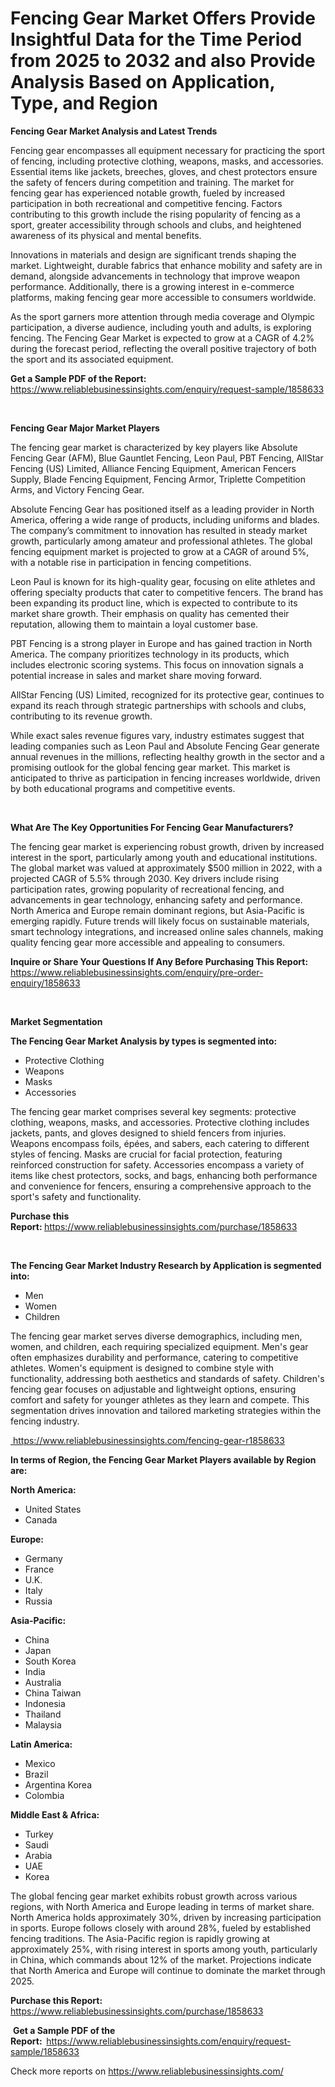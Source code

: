 <p><h1>Fencing Gear Market Offers Provide Insightful Data for the Time Period from 2025 to 2032 and also Provide Analysis Based on Application, Type, and Region</h1></p><p><strong>Fencing Gear Market Analysis and Latest Trends</strong></p>
<p><p>Fencing gear encompasses all equipment necessary for practicing the sport of fencing, including protective clothing, weapons, masks, and accessories. Essential items like jackets, breeches, gloves, and chest protectors ensure the safety of fencers during competition and training. The market for fencing gear has experienced notable growth, fueled by increased participation in both recreational and competitive fencing. Factors contributing to this growth include the rising popularity of fencing as a sport, greater accessibility through schools and clubs, and heightened awareness of its physical and mental benefits.</p><p>Innovations in materials and design are significant trends shaping the market. Lightweight, durable fabrics that enhance mobility and safety are in demand, alongside advancements in technology that improve weapon performance. Additionally, there is a growing interest in e-commerce platforms, making fencing gear more accessible to consumers worldwide. </p><p>As the sport garners more attention through media coverage and Olympic participation, a diverse audience, including youth and adults, is exploring fencing. The Fencing Gear Market is expected to grow at a CAGR of 4.2% during the forecast period, reflecting the overall positive trajectory of both the sport and its associated equipment.</p></p>
<p><strong>Get a Sample PDF of the Report:&nbsp;</strong> <a href="https://www.reliablebusinessinsights.com/enquiry/request-sample/1858633?utm_campaign=3080&utm_medium=2&utm_source=Github&utm_content=ia&utm_term=04042025&utm_id=fencing-gear">https://www.reliablebusinessinsights.com/enquiry/request-sample/1858633</a></p>
<p>&nbsp;</p>
<p><strong>Fencing Gear Major Market Players</strong></p>
<p><p>The fencing gear market is characterized by key players like Absolute Fencing Gear (AFM), Blue Gauntlet Fencing, Leon Paul, PBT Fencing, AllStar Fencing (US) Limited, Alliance Fencing Equipment, American Fencers Supply, Blade Fencing Equipment, Fencing Armor, Triplette Competition Arms, and Victory Fencing Gear. </p><p>Absolute Fencing Gear has positioned itself as a leading provider in North America, offering a wide range of products, including uniforms and blades. The company’s commitment to innovation has resulted in steady market growth, particularly among amateur and professional athletes. The global fencing equipment market is projected to grow at a CAGR of around 5%, with a notable rise in participation in fencing competitions.</p><p>Leon Paul is known for its high-quality gear, focusing on elite athletes and offering specialty products that cater to competitive fencers. The brand has been expanding its product line, which is expected to contribute to its market share growth. Their emphasis on quality has cemented their reputation, allowing them to maintain a loyal customer base.</p><p>PBT Fencing is a strong player in Europe and has gained traction in North America. The company prioritizes technology in its products, which includes electronic scoring systems. This focus on innovation signals a potential increase in sales and market share moving forward.</p><p>AllStar Fencing (US) Limited, recognized for its protective gear, continues to expand its reach through strategic partnerships with schools and clubs, contributing to its revenue growth.</p><p>While exact sales revenue figures vary, industry estimates suggest that leading companies such as Leon Paul and Absolute Fencing Gear generate annual revenues in the millions, reflecting healthy growth in the sector and a promising outlook for the global fencing gear market. This market is anticipated to thrive as participation in fencing increases worldwide, driven by both educational programs and competitive events.</p></p>
<p>&nbsp;</p>
<p><strong>What Are The Key Opportunities For Fencing Gear Manufacturers?</strong></p>
<p><p>The fencing gear market is experiencing robust growth, driven by increased interest in the sport, particularly among youth and educational institutions. The global market was valued at approximately $500 million in 2022, with a projected CAGR of 5.5% through 2030. Key drivers include rising participation rates, growing popularity of recreational fencing, and advancements in gear technology, enhancing safety and performance. North America and Europe remain dominant regions, but Asia-Pacific is emerging rapidly. Future trends will likely focus on sustainable materials, smart technology integrations, and increased online sales channels, making quality fencing gear more accessible and appealing to consumers.</p></p>
<p><strong>Inquire or Share Your Questions If Any Before Purchasing This Report:</strong> <a href="https://www.reliablebusinessinsights.com/enquiry/pre-order-enquiry/1858633?utm_campaign=3080&utm_medium=2&utm_source=Github&utm_content=ia&utm_term=04042025&utm_id=fencing-gear">https://www.reliablebusinessinsights.com/enquiry/pre-order-enquiry/1858633</a></p>
<p>&nbsp;</p>
<p><strong>Market Segmentation</strong></p>
<p><strong>The Fencing Gear Market Analysis by types is segmented into:</strong></p>
<p><ul><li>Protective Clothing</li><li>Weapons</li><li>Masks</li><li>Accessories</li></ul></p>
<p><p>The fencing gear market comprises several key segments: protective clothing, weapons, masks, and accessories. Protective clothing includes jackets, pants, and gloves designed to shield fencers from injuries. Weapons encompass foils, épées, and sabers, each catering to different styles of fencing. Masks are crucial for facial protection, featuring reinforced construction for safety. Accessories encompass a variety of items like chest protectors, socks, and bags, enhancing both performance and convenience for fencers, ensuring a comprehensive approach to the sport's safety and functionality.</p></p>
<p><strong>Purchase this Report:&nbsp;</strong><a href="https://www.reliablebusinessinsights.com/purchase/1858633?utm_campaign=3080&utm_medium=2&utm_source=Github&utm_content=ia&utm_term=04042025&utm_id=fencing-gear">https://www.reliablebusinessinsights.com/purchase/1858633</a></p>
<p>&nbsp;</p>
<p><strong>The Fencing Gear Market Industry Research by Application is segmented into:</strong></p>
<p><ul><li>Men</li><li>Women</li><li>Children</li></ul></p>
<p><p>The fencing gear market serves diverse demographics, including men, women, and children, each requiring specialized equipment. Men's gear often emphasizes durability and performance, catering to competitive athletes. Women's equipment is designed to combine style with functionality, addressing both aesthetics and standards of safety. Children's fencing gear focuses on adjustable and lightweight options, ensuring comfort and safety for younger athletes as they learn and compete. This segmentation drives innovation and tailored marketing strategies within the fencing industry.</p></p>
<p><a href="https://www.reliablebusinessinsights.com/fencing-gear-r1858633?utm_campaign=3080&utm_medium=2&utm_source=Github&utm_content=ia&utm_term=04042025&utm_id=fencing-gear">&nbsp;https://www.reliablebusinessinsights.com/fencing-gear-r1858633</a></p>
<p><strong>In terms of Region, the Fencing Gear Market Players available by Region are:</strong></p>
<p>
    <p> <strong> North America: </strong>
        <ul>
            <li>United States</li>
            <li>Canada</li>
        </ul>
        </p> 
    <p> <strong> Europe: </strong>
        <ul>
            <li>Germany</li>
            <li>France</li>
            <li>U.K.</li>
            <li>Italy</li>
            <li>Russia</li>
        </ul>
        </p> 
    <p> <strong> Asia-Pacific: </strong>
        <ul>
            <li>China</li>
            <li>Japan</li>
            <li>South Korea</li>
            <li>India</li>
            <li>Australia</li>
            <li>China Taiwan</li>
            <li>Indonesia</li>
            <li>Thailand</li>
            <li>Malaysia</li>
        </ul>
        </p> 
    <p> <strong> Latin America: </strong>
        <ul>
            <li>Mexico</li>
            <li>Brazil</li>
            <li>Argentina Korea</li>
            <li>Colombia</li>
        </ul>
        </p> 
    <p> <strong> Middle East & Africa: </strong>
        <ul>
            <li>Turkey</li>
            <li>Saudi</li>
            <li>Arabia</li>
            <li>UAE</li>
            <li>Korea</li>
        </ul>
    </p>
    </p>
<p><p>The global fencing gear market exhibits robust growth across various regions, with North America and Europe leading in terms of market share. North America holds approximately 30%, driven by increasing participation in sports. Europe follows closely with around 28%, fueled by established fencing traditions. The Asia-Pacific region is rapidly growing at approximately 25%, with rising interest in sports among youth, particularly in China, which commands about 12% of the market. Projections indicate that North America and Europe will continue to dominate the market through 2025.</p></p>
<p><strong>Purchase this Report: </strong><a href="https://www.reliablebusinessinsights.com/purchase/1858633?utm_campaign=3080&utm_medium=2&utm_source=Github&utm_content=ia&utm_term=04042025&utm_id=fencing-gear">https://www.reliablebusinessinsights.com/purchase/1858633</a></p>
<p>&nbsp;<strong>Get a Sample PDF of the Report:&nbsp;&nbsp;</strong><a href="https://www.reliablebusinessinsights.com/enquiry/request-sample/1858633?utm_campaign=3080&utm_medium=2&utm_source=Github&utm_content=ia&utm_term=04042025&utm_id=fencing-gear">https://www.reliablebusinessinsights.com/enquiry/request-sample/1858633</a></p>
<p><strong></strong></p>
<p>Check more reports on <a href="https://www.reliablebusinessinsights.com/?utm_campaign=3080&utm_medium=2&utm_source=Github&utm_content=ia&utm_term=04042025&utm_id=fencing-gear">https://www.reliablebusinessinsights.com/</a></p>